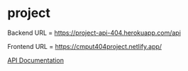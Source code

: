 # project     
Backend URL = https://project-api-404.herokuapp.com/api

Frontend URL = https://cmput404project.netlify.app/       

[API Documentation](https://github.com/CMPUT404NotFound/project/wiki/API)
